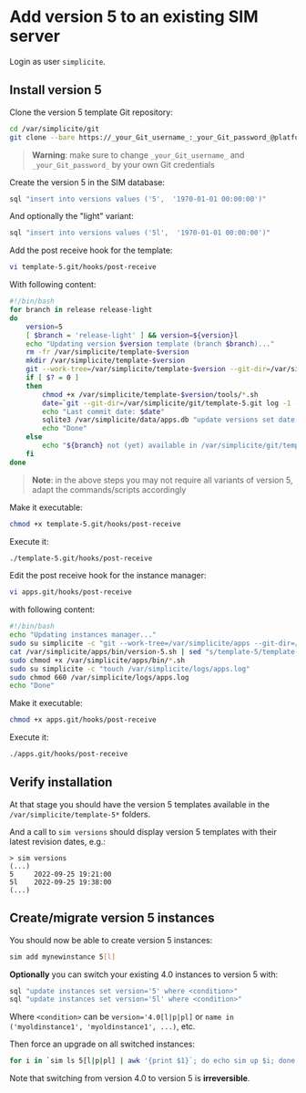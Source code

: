 Add version 5 to an existing SIM server
=======================================

Login as user `simplicite`.

Install version 5
-----------------

Clone the version 5 template Git repository:

```bash
cd /var/simplicite/git
git clone --bare https://_your_Git_username_:_your_Git_password_@platform.git.simplicite.io/template-5.git
```

> **Warning**: make sure to change `_your_Git_username_` and `_your_Git_password_` by your own Git credentials

Create the version 5 in the SIM database:

```bash
sql "insert into versions values ('5',  '1970-01-01 00:00:00')"
```

And optionally the "light" variant:

```bash
sql "insert into versions values ('5l',  '1970-01-01 00:00:00')"
```

Add the post receive hook for the template:

```bash
vi template-5.git/hooks/post-receive
```

With following content:

```bash
#!/bin/bash
for branch in release release-light
do
	version=5
	[ $branch = 'release-light' ] && version=${version}l
	echo "Updating version $version template (branch $branch)..."
	rm -fr /var/simplicite/template-$version
	mkdir /var/simplicite/template-$version
	git --work-tree=/var/simplicite/template-$version --git-dir=/var/simplicite/git/template-5.git checkout -f $branch
	if [ $? = 0 ]
	then
		chmod +x /var/simplicite/template-$version/tools/*.sh
		date=`git --git-dir=/var/simplicite/git/template-5.git log -1 --date=iso | awk '/^Date:/ { print $2" "$3 }'`
		echo "Last commit date: $date"
		sqlite3 /var/simplicite/data/apps.db "update versions set date = '$date' where version = '$version'"
		echo "Done"
	else
		echo "${branch} not (yet) available in /var/simplicite/git/template-5.git"
	fi
done
```

> **Note**: in the above steps you may not require all variants of version 5, adapt the commands/scripts accordingly

Make it executable:

```bash
chmod +x template-5.git/hooks/post-receive
```

Execute it:

```bash
./template-5.git/hooks/post-receive
```

Edit the post receive hook for the instance manager:

```bash
vi apps.git/hooks/post-receive
```

with following content:

```bash
#!/bin/bash
echo "Updating instances manager..."
sudo su simplicite -c "git --work-tree=/var/simplicite/apps --git-dir=/var/simplicite/git/apps.git checkout -f master"
cat /var/simplicite/apps/bin/version-5.sh | sed "s/template-5/template-5l/g" > /var/simplicite/apps/bin/version-5l.sh
sudo chmod +x /var/simplicite/apps/bin/*.sh
sudo su simplicite -c "touch /var/simplicite/logs/apps.log"
sudo chmod 660 /var/simplicite/logs/apps.log
echo "Done"
```

Make it executable:

```bash
chmod +x apps.git/hooks/post-receive
```

Execute it:

```bash
./apps.git/hooks/post-receive
```

Verify installation
-------------------

At that stage you should have the version 5 templates available in the `/var/simplicite/template-5*` folders.

And a call to `sim versions` should display version 5 templates with their latest revision dates, e.g.:

```text
> sim versions
(...)
5     2022-09-25 19:21:00
5l    2022-09-25 19:38:00
(...)
```

Create/migrate version 5 instances
----------------------------------

You should now be able to create version 5 instances:

```bash
sim add mynewinstance 5[l]
```

**Optionally** you can switch your existing 4.0 instances to version 5 with:

```bash
sql "update instances set version='5' where <condition>"
sql "update instances set version='5l' where <condition>"
```

Where `<condition>` can be `version='4.0[l|p|pl]` or `name in ('myoldinstance1', 'myoldinstance1', ...)`, etc.

Then force an upgrade on all switched instances:

```bash
for i in `sim ls 5[l|p|pl] | awk '{print $1}`; do echo sim up $i; done
```

Note that switching from version 4.0 to version 5 is **irreversible**.
